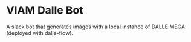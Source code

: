 # VIAM Dalle Bot

A slack bot that generates images with a local instance of DALLE MEGA (deployed with dalle-flow).